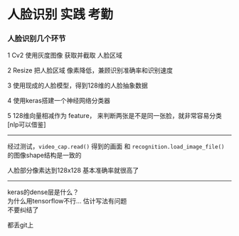 # 人脸识别 实践 考勤


### 人脸识别几个环节

1
Cv2 使用灰度图像  获取并截取 人脸区域

2
Resize 把人脸区域 像素降低，兼顾识别准确率和识别速度

3
使用现成的人脸模型，得到128维的人脸抽象数据

4
使用keras搭建一个神经网络分类器

5
128维向量相减作为 feature，
来判断两张是不是同一张脸，就非常容易分类
[nlp可以借鉴]



-----

经过测试，`video_cap.read()` 得到的画面  和  `recognition.load_image_file()` 的图像shape结构是一致的


人脸部分像素达到128x128 基本准确率就很高了

-----

keras的dense层是什么？  
为什么用tensorflow不行… 估计写法有问题  
不要纠结了

都丢git上